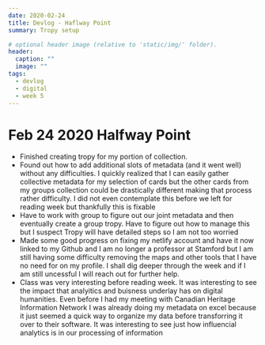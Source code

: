 ```yaml
---
date: 2020-02-24
title: Devlog - Haflway Point
summary: Tropy setup

# optional header image (relative to 'static/img/' folder).
header:
  caption: ""
  image: ""
tags:
  - devlog
  - digital
  - week 5
---
```

# Feb 24 2020 Halfway Point

* Finished creating tropy for my portion of collection.
* Found out how to add additional slots of metadata (and it went well) without any difficulties. I quickly realized that I can easily gather collective metadata for my selection of cards but the other cards from my groups collection could be drastically different making that process rather difficulty. I did not even contemplate this before we left for reading week but thankfully this is fixable
* Have to work with group to figure out our joint metadata and then eventually create a group tropy. Have to figure out how to manage this but I suspect Tropy will have detailed steps so I am not too worried
* Made some good progress on fixing my netlify account and have it now linked to my Github and I am no longer a professor at Stamford but I am still having some difficulty removing the maps and other tools that I have no need for on my profile. I shall dig deeper through the week and if I am still uncessful I will reach out for further help.
* Class was very interesting before reading week. It was interesting to see the impact that analyitics and buisness underlay has on digital humanities. Even before I had my meeting with Canadian Heritage Information Network I was already doing my metadata on excel because it just seemed a quick way to organize my data before transforring it over to their software. It was interesting to see just how influencial analytics is in our processing of information
